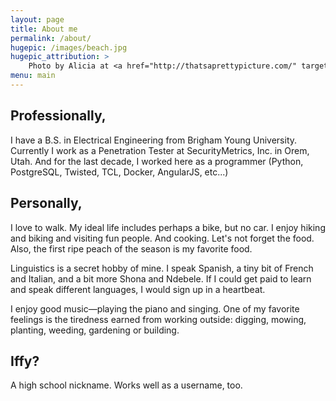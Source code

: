```yaml
---
layout: page
title: About me
permalink: /about/
hugepic: /images/beach.jpg
hugepic_attribution: >
    Photo by Alicia at <a href="http://thatsaprettypicture.com/" target="_blank">That's a Pretty Picture</a>
menu: main
---
```


## Professionally, ##

I have a B.S. in Electrical Engineering from Brigham Young University.  Currently I work as a Penetration Tester at SecurityMetrics, Inc. in Orem, Utah.  And for the last decade, I worked here as a programmer (Python, PostgreSQL, Twisted, TCL, Docker, AngularJS, etc...)


## Personally, ##

I love to walk.  My ideal life includes perhaps a bike, but no car.  I enjoy hiking and biking and visiting fun people.  And cooking.  Let's not forget the food.  Also, the first ripe peach of the season is my favorite food.

Linguistics is a secret hobby of mine.  I speak Spanish, a tiny bit of French and Italian, and a bit more Shona and Ndebele.  If I could get paid to learn and speak different languages, I would sign up in a heartbeat.

I enjoy good music&mdash;playing the piano and singing.  One of my favorite feelings is the tiredness earned from working outside: digging, mowing, planting, weeding, gardening or building.

## Iffy? ##

A high school nickname.  Works well as a username, too.
